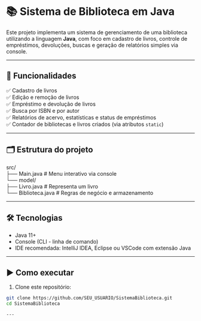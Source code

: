 # 📚 Sistema de Biblioteca em Java

Este projeto implementa um sistema de gerenciamento de uma biblioteca utilizando a linguagem **Java**, com foco em cadastro de livros, controle de empréstimos, devoluções, buscas e geração de relatórios simples via console.

---

## 🧩 Funcionalidades

✅ Cadastro de livros  
✅ Edição e remoção de livros  
✅ Empréstimo e devolução de livros  
✅ Busca por ISBN e por autor  
✅ Relatórios de acervo, estatísticas e status de empréstimos  
✅ Contador de bibliotecas e livros criados (via atributos `static`)

---

## 🗂 Estrutura do projeto
src/ <br>
├── Main.java # Menu interativo via console <br>
└── model/ <br>
├── Livro.java # Representa um livro <br>
└── Biblioteca.java # Regras de negócio e armazenamento

---

## 🛠 Tecnologias

- Java 11+  
- Console (CLI - linha de comando)  
- IDE recomendada: IntelliJ IDEA, Eclipse ou VSCode com extensão Java

---

## ▶️ Como executar

1. Clone este repositório:

```bash
git clone https://github.com/SEU_USUARIO/SistemaBiblioteca.git
cd SistemaBiblioteca

---
